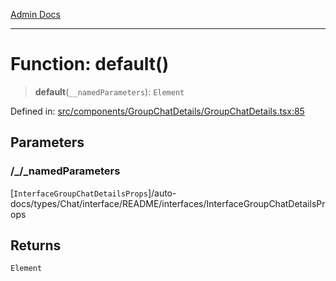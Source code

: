 [Admin Docs](/)

***

# Function: default()

> **default**(`__namedParameters`): `Element`

Defined in: [src/components/GroupChatDetails/GroupChatDetails.tsx:85](https://github.com/PalisadoesFoundation/talawa-admin/blob/main/src/components/GroupChatDetails/GroupChatDetails.tsx#L85)

## Parameters

### /_/_namedParameters

[`InterfaceGroupChatDetailsProps`]/auto-docs/types/Chat/interface/README/interfaces/InterfaceGroupChatDetailsProps

## Returns

`Element`
